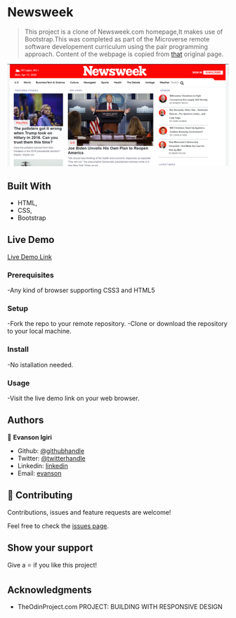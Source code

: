 # Newsweek
> This project is a clone of Newsweek.com homepage,It makes use of Bootstrap.This was completed as part of the Microverse remote software developement curriculum using the pair programming approach. Content of the webpage is copied from [that](https://www.Newsweek.com) original page.

![screenshot](images/snapshot.PNG)

## Built With

- HTML,
- CSS,
- Bootstrap

## Live Demo

[Live Demo Link](https://raw.githack.com/evansinho/Newsweek/newsweek-clone/index.html)

### Prerequisites

-Any kind of browser supporting CSS3 and HTML5

### Setup

-Fork the repo to your remote repository.
-Clone or download the repository to your local machine.

### Install

-No istallation needed.

### Usage

-Visit the live demo link on your web browser.

## Authors

👤 **Evanson Igiri**

- Github: [@githubhandle](https://github.com/evansinho)
- Twitter: [@twitterhandle](https://twitter.com/iamsinho1304)
- Linkedin: [linkedin](LinkedIn.com/in/evanson-igiri)
- Email: [evanson](mailto:igiri.evanson@gmail.com)

## 🤝 Contributing

Contributions, issues and feature requests are welcome!

Feel free to check the [issues page](https://github.com/evansinho/Newsweek/issues).

## Show your support

Give a ⭐️ if you like this project!

## Acknowledgments

- TheOdinProject.com PROJECT: BUILDING WITH RESPONSIVE DESIGN
